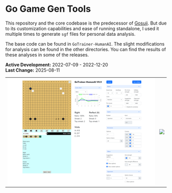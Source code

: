 # Go Game Gen Tools
This repository and the core codebase is the predecessor of [Gosuji](https://github.com/Emanuel-de-Jong/Gosuji). But due to its customization capabilities and ease of running standalone, I used it multiple times to generate `sgf` files for personal data analysis.

The base code can be found in `GoTrainer-HumanAI`. The slight modifications for analysis can be found in the other directories. You can find the results of these analyses in some of the releases.

**Active Development:** 2022-07-09 - 2022-12-20<br>
**Last Change:** 2025-08-11<br>

| | |
| :---: | :---: |
| ![](/Screenshots/1-GoTrainer.png) | ![](/Screenshots/.png) |
 